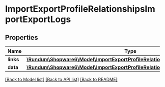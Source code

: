# ImportExportProfileRelationshipsImportExportLogs

## Properties
Name | Type | Description | Notes
------------ | ------------- | ------------- | -------------
**links** | [**\Rundum\Shopware6\Model\ImportExportProfileRelationshipsImportExportLogsLinks**](ImportExportProfileRelationshipsImportExportLogsLinks.md) |  | [optional] 
**data** | [**\Rundum\Shopware6\Model\ImportExportProfileRelationshipsImportExportLogsData[]**](ImportExportProfileRelationshipsImportExportLogsData.md) |  | [optional] 

[[Back to Model list]](../../README.md#documentation-for-models) [[Back to API list]](../../README.md#documentation-for-api-endpoints) [[Back to README]](../../README.md)

